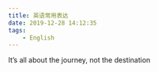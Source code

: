 ```yaml
---
title: 英语常用表达
date: 2019-12-28 14:12:35
tags:
    - English
---
```


It’s all about the journey, not the destination